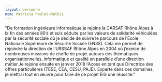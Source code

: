 ```yaml
---
layout: personne
nom: Patricia Poulet-Mathis
---
```


"De formation ingénieure informatique je rejoins la CARSAT Rhône Alpes à la fin des années 80’s et suis séduite par les valeurs de solidarité véhiculées par la sécurité sociale où je décide de suivre le parcours de l’Ecole Nationale Supérieure de Sécurité Sociale (EN3S). Cela me permet de rejoindre la direction de l’URSSAF Rhône Alpes en 2004 où j’exerce de nombreuses missions de cheffe de projet autours des thématiques organisationnelles, informatique et qualité en parallèle d’une direction métier.Je rejoins ensuite en janvier 2018 l’Acoss en tant que Directrice des offres particulières (TESE, CEA, CESU, PAJE). Experte dans ces domaines, je mettrai tout en œuvre pour faire de ce projet EIG une réussite."
